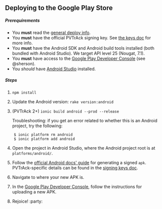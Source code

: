 ## Deploying to the Google Play Store
##### Prerequirements
- You **must** read the [general deploy info](README.md).
- You **must** have the official PVTrAck signing key. See [the keys doc](android-keys.md) for more info.
- You **must** have the Android SDK and Android build tools installed (both bundled with Android Studio). We target API level 25 (Nougat, 7.1).
- You **must** have access to the [Google Play Developer Console](play.google.com/apps/publish) (see @sherson).
- You *should* have [Android Studio](https://developer.android.com/studio/index.html) installed.

##### Steps

1. `npm install`

2. Update the Android version: `rake version:android`

3. (PVTrAck 2+) `ionic build android --prod --release`

    Troubleshooting: if you get an error related to whether this is an Android project, try the following:

  ```
      $ ionic platform rm android
      $ ionic platform add android
  ```

4. Open the project in Android Studio, where the Android project root is at `platforms/android/`.

5. Follow the [official Android docs' guide](https://developer.android.com/studio/publish/app-signing.html#release-mode) for generating a signed `apk`. PVTrAck-specific details can be found in the [signing keys doc](android-keys.md).


6. Navigate to where your new APK is.

7. In the [Google Play Developer Console](play.google.com/apps/publish), follow the instructions for uploading a new APK.

8. Rejoice! :party:
